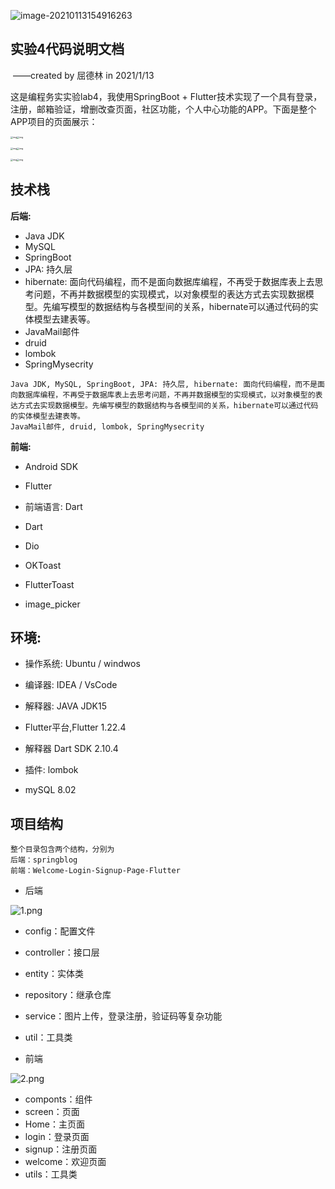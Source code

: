 ![image-20210113154916263](https://i.loli.net/2021/01/13/HxzQdcyPgYteXTv.png)

## 实验4代码说明文档

​																													——created by 屈德林 in 2021/1/13

这是编程务实实验lab4，我使用SpringBoot + Flutter技术实现了一个具有登录，注册，邮箱验证，增删改查页面，社区功能，个人中心功能的APP。下面是整个APP项目的页面展示：

<img src="https://i.loli.net/2021/01/13/WiOC7TUf56ughnt.jpg" alt="img" style="zoom: 25%;" /><img src="https://i.loli.net/2021/01/13/qrnQ3xvep2I85Ml.jpg" alt="img" style="zoom:25%;" />

<img src="https://i.loli.net/2021/01/13/1tYisuFrXJoLZcT.jpg" alt="img" style="zoom:25%;" /><img src="https://i.loli.net/2021/01/13/3G87tufojZbmXhY.jpg" alt="img" style="zoom:25%;" />

<img src="https://i.loli.net/2021/01/13/n1UyQAcMD2JCKrI.jpg" alt="img" style="zoom:25%;" /><img src="https://i.loli.net/2021/01/13/c9CTzXwmhGZ7xoE.jpg" alt="img" style="zoom:25%;" />



## 技术栈

**后端:**

- Java JDK
- MySQL
- SpringBoot
- JPA: 持久层
- hibernate: 面向代码编程，而不是面向数据库编程，不再受于数据库表上去思考问题，不再并数据模型的实现模式，以对象模型的表达方式去实现数据模型。先编写模型的数据结构与各模型间的关系，hibernate可以通过代码的实体模型去建表等。
- JavaMail邮件
- druid
- lombok
- SpringMysecrity

```
Java JDK, MySQL, SpringBoot, JPA: 持久层, hibernate: 面向代码编程，而不是面向数据库编程，不再受于数据库表上去思考问题，不再并数据模型的实现模式，以对象模型的表达方式去实现数据模型。先编写模型的数据结构与各模型间的关系，hibernate可以通过代码的实体模型去建表等。
JavaMail邮件, druid, lombok, SpringMysecrity
```

**前端:**

- Android SDK

- Flutter
- 前端语言: Dart
- Dart
- Dio
- OKToast
- FlutterToast
- image_picker

## 环境:

- 操作系统: Ubuntu / windwos

- 编译器: IDEA  / VsCode
- 解释器: JAVA JDK15
- Flutter平台,Flutter 1.22.4
- 解释器 Dart SDK  2.10.4
- 插件: lombok
- mySQL 8.02

## 项目结构

```
整个目录包含两个结构，分别为
后端：springblog
前端：Welcome-Login-Signup-Page-Flutter
```

- 后端

![1.png](https://i.loli.net/2021/01/13/CHeLZlf4mOY6VJT.png)

- config：配置文件
- controller：接口层
- entity：实体类
- repository：继承仓库
- service：图片上传，登录注册，验证码等复杂功能
- util：工具类

- 前端

![2.png](https://i.loli.net/2021/01/13/21CQfS3VlrgejFG.png)

- componts：组件
- screen：页面
- Home：主页面
- login：登录页面
- signup：注册页面
- welcome：欢迎页面
- utils：工具类

